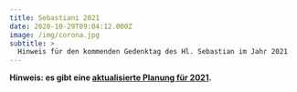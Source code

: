 ```yaml
---
title: Sebastiani 2021
date: 2020-10-29T09:04:12.000Z
image: /img/corona.jpg
subtitle: >
  Hinweis für den kommenden Gedenktag des Hl. Sebastian im Jahr 2021
---
```


**Hinweis: es gibt eine [aktualisierte Planung für 2021](/neuigkeiten/corona-info-für-2021-2/).**
